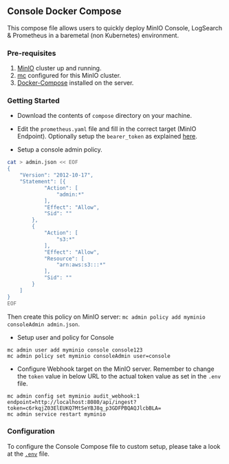 
## Console Docker Compose

This compose file allows users to quickly deploy MinIO Console, LogSearch & Prometheus in a baremetal (non Kubernetes) environment.

### Pre-requisites

1. [MinIO](https://docs.minio.io/docs/distributed-minio-quickstart-guide.html) cluster up and running.
2. [mc](https://docs.minio.io/docs/minio-client-quickstart-guide.html) configured for this MinIO cluster.
3. [Docker-Compose](https://docs.docker.com/compose/) installed on the server.

### Getting Started

- Download the contents of `compose` directory on your machine.

- Edit the `prometheus.yaml` file and fill in the correct target (MinIO Endpoint). Optionally setup the `bearer_token` as explained [here](https://github.com/minio/minio/tree/master/docs/metrics/prometheus#31-authenticated-prometheus-config).

- Setup a console admin policy.

```sh
cat > admin.json << EOF
{
	"Version": "2012-10-17",
	"Statement": [{
			"Action": [
				"admin:*"
			],
			"Effect": "Allow",
			"Sid": ""
		},
		{
			"Action": [
                "s3:*"
			],
			"Effect": "Allow",
			"Resource": [
				"arn:aws:s3:::*"
			],
			"Sid": ""
		}
	]
}
EOF
```

Then create this policy on MinIO server: `mc admin policy add myminio consoleAdmin admin.json`.

- Setup user and policy for Console

```
mc admin user add myminio console console123
mc admin policy set myminio consoleAdmin user=console
```

- Configure Webhook target on the MinIO server. Remember to change the `token` value in below URL to the actual token value as set in the `.env` file.

```
mc admin config set myminio audit_webhook:1 endpoint=http://localhost:8080/api/ingest?token=c6rkqjZ03ElEUKQ7MtSeYBJ8q_p3GDFPBQAQJlcbBLA=
mc admin service restart myminio
```

### Configuration

To configure the Console Compose file to custom setup, please take a look at the [`.env`](./.env) file.
